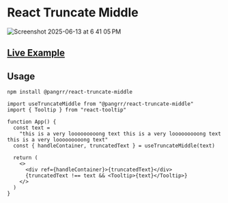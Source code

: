 # React Truncate Middle
![Screenshot 2025-06-13 at 6 41 05 PM](https://github.com/user-attachments/assets/e28a1be3-984a-430e-8de2-67a1027c3ada)

## [Live Example](https://playcode.io/2422815)

## Usage

`npm install @pangrr/react-truncate-middle`

```tsx
import useTruncateMiddle from "@pangrr/react-truncate-middle"
import { Tooltip } from "react-tooltip"

function App() {
  const text =
    "this is a very looooooooong text this is a very looooooooong text this is a very looooooooong text"
  const { handleContainer, truncatedText } = useTruncateMiddle(text)

  return (
    <>
      <div ref={handleContainer}>{truncatedText}</div>
      {truncatedText !== text && <Tooltip>{text}</Tooltip>}
    </>
  )
}
```
